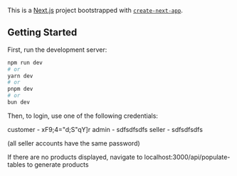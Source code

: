 This is a [Next.js](https://nextjs.org) project bootstrapped with [`create-next-app`](https://nextjs.org/docs/app/api-reference/cli/create-next-app).

## Getting Started

First, run the development server:

```bash
npm run dev
# or
yarn dev
# or
pnpm dev
# or
bun dev
```

Then, to login, use one of the following credentials:

customer - xF9;4="d;S"qY]r
admin - sdfsdfsdfs
seller - sdfsdfsdfs

(all seller accounts have the same password)

If there are no products displayed, navigate to localhost:3000/api/populate-tables to generate products